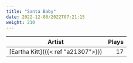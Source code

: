 ```yaml
---
title: "Santa Baby"
date: 2022-12-08/2022T07:21:15
weight: 210
---
```




 Artist | Plays 
----- | -----:
[Eartha Kitt]({{< ref "a21307">}}) | 17
